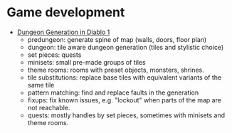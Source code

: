 # Game development

* [Dungeon Generation in Diablo 1](https://www.boristhebrave.com/2019/07/14/dungeon-generation-in-diablo-1/)
    - predungeon: generate spine of map (walls, doors, floor plan)
    - dungeon: tile aware dungeon generation (tiles and stylistic choice)
    - set pieces: quests
    - minisets: small pre-made groups of tiles
    - theme rooms: rooms with preset objects, monsters, shrines.
    - tile substitutions: replace base tiles with equivalent variants of the same tile
    - pattern matching: find and replace faults in the generation
    - fixups: fix known issues, e.g. "lockout" when parts of the map are not reachable.
    - quests: mostly handles by set pieces, sometimes with minisets and theme rooms.
